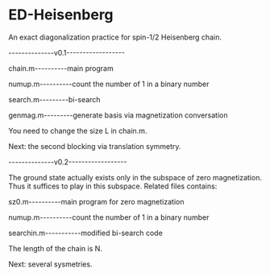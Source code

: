 # ED-Heisenberg
An exact diagonalization practice for spin-1/2 Heisenberg chain.

--------------v0.1------------------

chain.m----------main program

numup.m----------count the number of 1 in a binary number

search.m---------bi-search

genmag.m---------generate basis via magnetization conversation


You need to change the size L in chain.m.

Next: the second blocking via translation symmetry.



--------------v0.2------------------

The ground state actually exists only in the subspace of zero magnetization. Thus it suffices to play in this subspace. Related files contains:

sz0.m----------main program for zero magnetization

numup.m----------count the number of 1 in a binary number

searchin.m-----------modified bi-search code


The length of the chain is N.

Next: several sysmetries.
